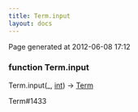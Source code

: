 ```yaml
---
title: Term.input
layout: docs
---
```


<div class="bottom_right_note">Page generated at 2012-06-08 17:12</div>
<h3><span class="minor">function</span> Term.input</h3>

Term.input(_, <a href="/docs/int.html">int</a>) -> <a href="/docs/Term.html">Term</a>
<p></p>

<p><span class="extra_minor">Term#1433</span></p>
